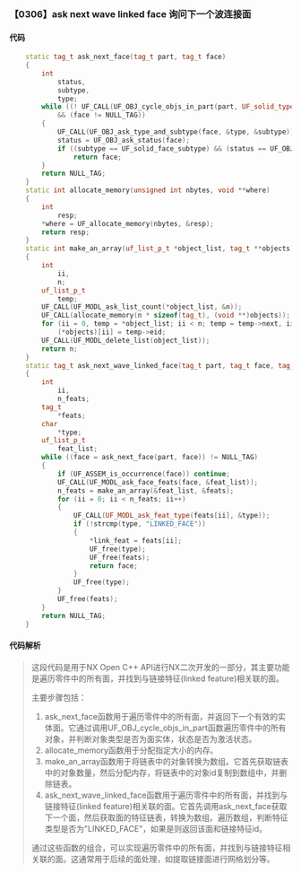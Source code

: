 ### 【0306】ask next wave linked face 询问下一个波连接面

#### 代码

```cpp
    static tag_t ask_next_face(tag_t part, tag_t face)  
    {  
        int  
            status,  
            subtype,  
            type;  
        while ((! UF_CALL(UF_OBJ_cycle_objs_in_part(part, UF_solid_type, &face)))  
            && (face != NULL_TAG))  
        {  
            UF_CALL(UF_OBJ_ask_type_and_subtype(face, &type, &subtype));  
            status = UF_OBJ_ask_status(face);  
            if ((subtype == UF_solid_face_subtype) && (status == UF_OBJ_ALIVE))  
                return face;  
        }  
        return NULL_TAG;  
    }  
    static int allocate_memory(unsigned int nbytes, void **where)  
    {  
        int  
            resp;  
        *where = UF_allocate_memory(nbytes, &resp);  
        return resp;  
    }  
    static int make_an_array(uf_list_p_t *object_list, tag_t **objects)  
    {  
        int  
            ii,  
            n;  
        uf_list_p_t  
            temp;  
        UF_CALL(UF_MODL_ask_list_count(*object_list, &n));  
        UF_CALL(allocate_memory(n * sizeof(tag_t), (void **)objects));  
        for (ii = 0, temp = *object_list; ii < n; temp = temp->next, ii++)  
            (*objects)[ii] = temp->eid;  
        UF_CALL(UF_MODL_delete_list(object_list));  
        return n;  
    }  
    static tag_t ask_next_wave_linked_face(tag_t part, tag_t face, tag_t *link_feat)  
    {  
        int  
            ii,  
            n_feats;  
        tag_t  
            *feats;  
        char  
            *type;  
        uf_list_p_t  
            feat_list;  
        while ((face = ask_next_face(part, face)) != NULL_TAG)  
        {  
            if (UF_ASSEM_is_occurrence(face)) continue;  
            UF_CALL(UF_MODL_ask_face_feats(face, &feat_list));  
            n_feats = make_an_array(&feat_list, &feats);  
            for (ii = 0; ii < n_feats; ii++)  
            {  
                UF_CALL(UF_MODL_ask_feat_type(feats[ii], &type));  
                if (!strcmp(type, "LINKED_FACE"))  
                {  
                    *link_feat = feats[ii];  
                    UF_free(type);  
                    UF_free(feats);  
                    return face;  
                }  
                UF_free(type);  
            }  
            UF_free(feats);  
        }  
        return NULL_TAG;  
    }

```

#### 代码解析

> 这段代码是用于NX Open C++ API进行NX二次开发的一部分，其主要功能是遍历零件中的所有面，并找到与链接特征(linked feature)相关联的面。
>
> 主要步骤包括：
>
> 1. ask_next_face函数用于遍历零件中的所有面，并返回下一个有效的实体面。它通过调用UF_OBJ_cycle_objs_in_part函数遍历零件中的所有对象，并判断对象类型是否为面实体，状态是否为激活状态。
> 2. allocate_memory函数用于分配指定大小的内存。
> 3. make_an_array函数用于将链表中的对象转换为数组。它首先获取链表中的对象数量，然后分配内存，将链表中的对象id复制到数组中，并删除链表。
> 4. ask_next_wave_linked_face函数用于遍历零件中的所有面，并找到与链接特征(linked feature)相关联的面。它首先调用ask_next_face获取下一个面，然后获取面的特征链表，转换为数组。遍历数组，判断特征类型是否为"LINKED_FACE"，如果是则返回该面和链接特征id。
>
> 通过这些函数的组合，可以实现遍历零件中的所有面，并找到与链接特征相关联的面。这通常用于后续的面处理，如提取链接面进行网格划分等。
>
